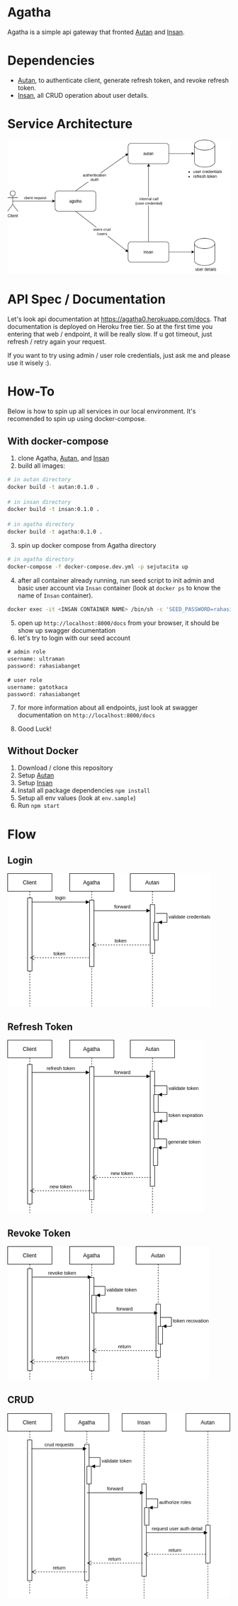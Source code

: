 # Agatha

Agatha is a simple api gateway that fronted [Autan](https://github.com/imamfzn/autan) and [Insan](https://github.com/imamfzn/insan).

# Dependencies

* [Autan](https://github.com/imamfzn/autan), to authenticate client, generate refresh token, and revoke refresh token.
* [Insan](https://github.com/imamfzn/insan), all CRUD operation about user details.

# Service Architecture

![](docs/services-architecture.png)

# API Spec / Documentation

Let's look api documentation at https://agatha0.herokuapp.com/docs. That documentation is deployed on Heroku free tier. So at the first time you entering that web / endpoint, it will be really slow. If u got timeout, just refresh / retry again your request.

If you want to try using admin / user role credentials, just ask me and please use it wisely :).

# How-To
Below is how to spin up all services in our local environment. It's recomended to spin up using docker-compose.

## With docker-compose

1. clone Agatha, [Autan](https://github.com/imamfzn/autan), and [Insan](https://github.com/imamfzn/insan)
2. build all images:
  ```bash
  # in autan directory
  docker build -t autan:0.1.0 .

  # in insan directory
  docker build -t insan:0.1.0 .

  # in agatha directory
  docker build -t agatha:0.1.0 .
  ```
3. spin up docker compose from Agatha directory
  ```bash
  # in agatha directory
  docker-compose -f docker-compose.dev.yml -p sejutacita up
  ```
4. after all container already running, run seed script to init admin and basic user account via `Insan` container (look at `docker ps` to know the name of `Insan` container).
  ```bash
  docker exec -it <INSAN CONTAINER NAME> /bin/sh -c 'SEED_PASSWORD=rahasiabanget node script/seed.js'
  ```
5. open up `http://localhost:8000/docs` from your browser, it should be show up swagger documentation
6. let's try to login with our seed account
  ```
  # admin role
  username: ultraman
  password: rahasiabanget

  # user role
  username: gatotkaca
  password: rahasiabanget
  ```
7. for more information about all endpoints, just look at swagger documentation on `http://localhost:8000/docs`

8. Good Luck!

## Without Docker
1. Download / clone this repository
2. Setup [Autan](https://github.com/imamfzn/autan)
3. Setup [Insan](https://github.com/imamfzn/insan)
4. Install all package dependencies `npm install`
5. Setup all env values (look at `env.sample`)
6. Run `npm start`

# Flow

## Login
![](docs/login-flow.png)

## Refresh Token
![](docs/refresh-token-flow.png)

## Revoke Token
![](docs/revoke-token-flow.png)

## CRUD
![](docs/crud-flow.png)
